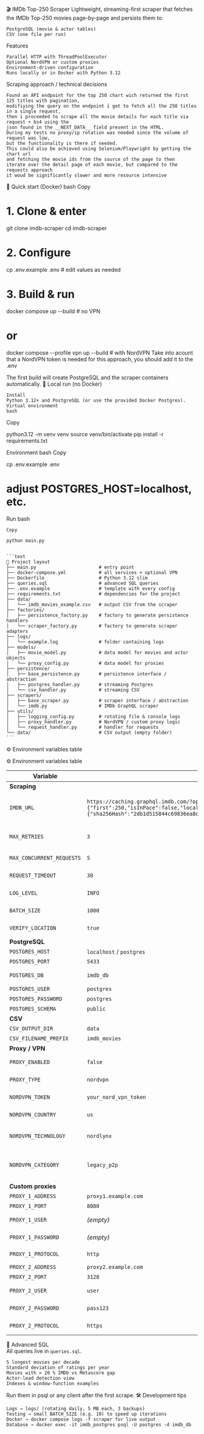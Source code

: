 🎬 IMDb Top-250 Scraper
Lightweight, streaming-first scraper that fetches the IMDb Top-250 movies page-by-page and persists them to:

    PostgreSQL (movie & actor tables)
    CSV (one file per run)

Features

    Parallel HTTP with ThreadPoolExecutor
    Optional NordVPN or custom proxies
    Environment-driven configuration
    Runs locally or in Docker with Python 3.12

Scraping approach / technical decisions

    Found an API endpoint for the top 250 chart wich returned the first 125 titles with pagination, 
    modifiying the query on the endpoint i got to fetch all the 250 titles in a single request, 
    then i proceeded to scrape all the movie details for each title via request + bs4 using the
    json found in the __NEXT_DATA__ field present in the HTML.
    During my tests no proxy/ip rotation was needed since the volume of request was low,
    but the functionality is there if needed.
    This could also be achieved using Selenium/Playwright by getting the chart url 
    and fetching the movie ids from the source of the page to then 
    iterate over the detail page of each movie, but compared to the requests approach 
    it woud be significantly slower and more resource intensive

🏁 Quick start (Docker)
bash
Copy

# 1. Clone & enter
git clone <repo-url> imdb-scraper
cd imdb-scraper

# 2. Configure
cp .env.example .env          # edit values as needed

# 3. Build & run
docker compose up --build     # no VPN
#   or
docker compose --profile vpn up --build  # with NordVPN
Take into acount that a NordVPN token is needed for this approach, you should add it to the .env

The first build will create PostgreSQL and the scraper containers automatically.
🔧 Local run (no Docker)

    Install
    Python 3.12+ and PostgreSQL (or use the provided Docker Postgres).
    Virtual environment
    bash

Copy

python3.12 -m venv venv
source venv/bin/activate
pip install -r requirements.txt

Environment
bash
Copy

cp .env.example .env
# adjust POSTGRES_HOST=localhost, etc.

Run
bash

    Copy

    python main.py

<pre lang="markdown"><code>
```text
📁 Project layout
├── main.py                       # entry point
├── docker-compose.yml            # all services + optional VPN
├── Dockerfile                    # Python 3.12 slim
├── queries.sql                   # advanced SQL queries
├── .env.example                  # template with every config
├── requirements.txt              # dependencies for the project
├── data/
│   └── imdb_movies_example.csv   # output CSV from the scraper
├── factories/
│   ├── persistence_factory.py    # factory to generate persistence handlers
│   └── scraper_factory.py        # factory to generate scraper adapters
├── logs/
│   └── example.log               # folder containing logs
├── models/
│   ├── movie_model.py            # data model for movies and actor objects
│   └── proxy_config.py           # data model for proxies
├── persistence/
│   ├── base_persistence.py       # persistence interface / abstraction
│   ├── postgres_handler.py       # streaming Postgres
│   └── csv_handler.py            # streaming CSV
├── scrapers/
│   ├── base_scraper.py           # scraper interface / abstraction
│   └── imdb.py                   # IMDb GraphQL scraper
├── utils/
│   ├── logging_config.py         # rotating file & console logs
│   ├── proxy_handler.py          # NordVPN / custom proxy logic
│   └── request_handler.py        # handler for requests
└── data/                         # CSV output (empty folder)
```
</code></pre>

⚙️ Environment variables table

⚙️ Environment variables table

| Variable | Default (example) | Purpose |
|---|---|---|
| **Scraping** |
| `IMDB_URL` | `https://caching.graphql.imdb.com/?operationName=Top250MoviesPagination&variables={"first":250,"isInPace":false,"locale":"es-MX"}&extensions={"persistedQuery":{"sha256Hash":"2db1d515844c69836ea8dc532d5bff27684fdce990c465ebf52d36d185a187b3","version":1}}` | IMDb GraphQL endpoint + variables |
| `MAX_RETRIES` | `3` | max retry attempts per request |
| `MAX_CONCURRENT_REQUESTS` | `5` | parallel threads |
| `REQUEST_TIMEOUT` | `30` | seconds before timeout |
| `LOG_LEVEL` | `INFO` | Python logging level |
| `BATCH_SIZE` | `1000` | rows per DB commit |
| `VERIFY_LOCATION` | `true` | geo-check proxy IP |
| **PostgreSQL** |
| `POSTGRES_HOST` | `localhost` / `postgres` | DB host |
| `POSTGRES_PORT` | `5433` | host port |
| `POSTGRES_DB` | `imdb_db` | database name |
| `POSTGRES_USER` | `postgres` | user |
| `POSTGRES_PASSWORD` | `postgres` | password |
| `POSTGRES_SCHEMA` | `public` | schema |
| **CSV** |
| `CSV_OUTPUT_DIR` | `data` | output folder |
| `CSV_FILENAME_PREFIX` | `imdb_movies` | file prefix |
| **Proxy / VPN** |
| `PROXY_ENABLED` | `false` | enable/disable proxy |
| `PROXY_TYPE` | `nordvpn` | `nordvpn` \| `custom` \| `both` |
| `NORDVPN_TOKEN` | `your_nord_vpn_token` | NordVPN service token |
| `NORDVPN_COUNTRY` | `us` | country code (`us`, `jp`, `uk`, …) |
| `NORDVPN_TECHNOLOGY` | `nordlynx` | protocol (`nordlynx` \| `openvpn`) |
| `NORDVPN_CATEGORY` | `legacy_p2p` | server category (`p2p`, `legacy_p2p`, `normal`) |
| **Custom proxies** |
| `PROXY_1_ADDRESS` | `proxy1.example.com` | proxy #1 host |
| `PROXY_1_PORT` | `8080` | proxy #1 port |
| `PROXY_1_USER` | *(empty)* | proxy #1 username |
| `PROXY_1_PASSWORD` | *(empty)* | proxy #1 password |
| `PROXY_1_PROTOCOL` | `http` | `http` \| `https` \| `socks5` |
| `PROXY_2_ADDRESS` | `proxy2.example.com` | proxy #2 host |
| `PROXY_2_PORT` | `3128` | proxy #2 port |
| `PROXY_2_USER` | `user` | proxy #2 username |
| `PROXY_2_PASSWORD` | `pass123` | proxy #2 password |
| `PROXY_2_PROTOCOL` | `https` | proxy #2 protocol |


🧪 Advanced SQL  
All queries live in `queries.sql`.

    5 longest movies per decade
    Standard deviation of ratings per year
    Movies with > 20 % IMDb vs Metascore gap
    Actor-lead detection view
    Indexes & window-function examples

Run them in psql or any client after the first scrape.
🛠️ Development tips

    Logs → logs/ (rotating daily, 5 MB each, 3 backups)
    Testing → small BATCH_SIZE (e.g. 10) to speed up iterations
    Docker → docker compose logs -f scraper for live output
    Database → docker exec -it imdb_postgres psql -U postgres -d imdb_db

